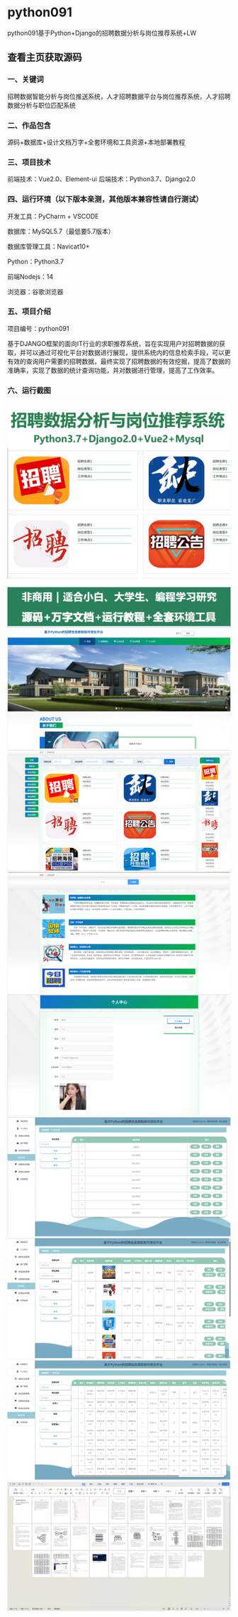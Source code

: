 # python091
python091基于Python+Django的招聘数据分析与岗位推荐系统+LW
 
## 查看主页获取源码

### 一、关键词
招聘数据智能分析与岗位推送系统，人才招聘数据平台与岗位推荐系统，人才招聘数据分析与职位匹配系统

### 二、作品包含
源码+数据库+设计文档万字+全套环境和工具资源+本地部署教程

### 三、项目技术
前端技术：Vue2.0、Element-ui
后端技术：Python3.7、Django2.0

### 四、运行环境（以下版本亲测，其他版本兼容性请自行测试）
开发工具：PyCharm + VSCODE

数据库：MySQL5.7（最低要5.7版本）

数据库管理工具：Navicat10+

Python：Python3.7

前端Nodejs：14

浏览器：谷歌浏览器

### 五、项目介绍
项目编号：python091

基于DJANGO框架的面向IT行业的求职推荐系统，旨在实现用户对招聘数据的获取，并可以通过可视化平台对数据进行展现，提供系统内的信息检索手段，可以更有效的查询用户需要的招聘数据，最终实现了招聘数据的有效挖掘，提高了数据的准确率，实现了数据的统计查询功能，并对数据进行管理，提高了工作效率。

### 六、运行截图

![cover.png](./cover.png)
![1.png](./1.png)
![2.png](./2.png)
![3.png](./3.png)
![4.png](./4.png)
![5.png](./5.png)
![6.png](./6.png)
![7.png](./7.png)
![8.png](./8.png)
